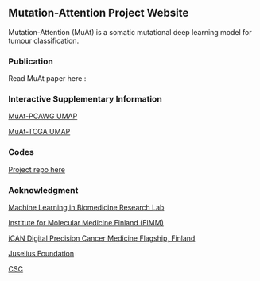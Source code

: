 ## Mutation-Attention Project Website

Mutation-Attention (MuAt) is a somatic mutational deep learning model for tumour classification.


### Publication
Read MuAt paper here : 

### Interactive Supplementary Information
[MuAt-PCAWG UMAP](https://primasanjaya.github.io/muat-umap/)

[MuAt-TCGA UMAP](https://primasanjaya.github.io/muat-umap-tcga/)

### Codes

[Project repo here](https://github.com/primasanjaya/muat-github)


### Acknowledgment
[Machine Learning in Biomedicine Research Lab](https://www2.helsinki.fi/en/researchgroups/machine-learning-in-biomedicine)

[Institute for Molecular Medicine Finland (FIMM)](https://www.fimm.fi)

[iCAN Digital Precision Cancer Medicine Flagship, Finland](https://www.ican.fi)

[Juselius Foundation](https://www.sigridjuselius.fi)

[CSC](https://csc.fi/)
